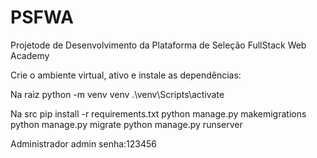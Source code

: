 # PSFWA
Projetode de Desenvolvimento da Plataforma de Seleção FullStack Web Academy

Crie o ambiente virtual, ativo e instale as dependências:

Na raiz
 python -m venv venv
.\venv\Scripts\activate
 

Na src
pip install -r requirements.txt
 python manage.py makemigrations
 python manage.py migrate
python manage.py runserver


Administrador admin senha:123456